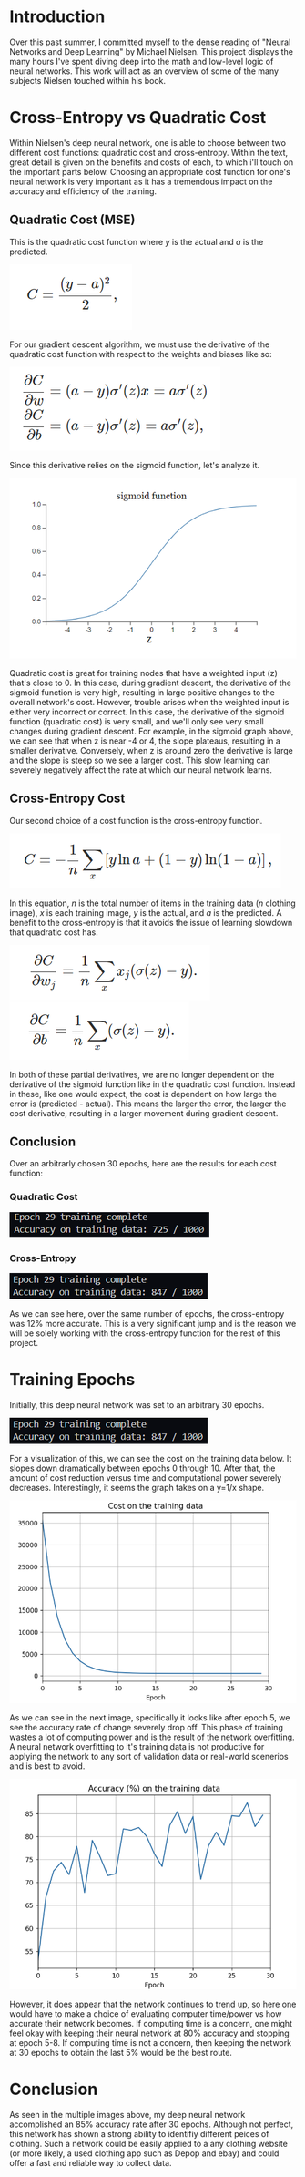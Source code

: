 # Introduction

Over this past summer, I committed myself to the dense reading of "Neural Networks and Deep Learning" by Michael Nielsen. This project displays the many hours I've spent diving deep into the math and low-level logic of neural networks. This work will act as an overview of some of the many subjects Nielsen touched within his book.

# Cross-Entropy vs Quadratic Cost
Within Nielsen's deep neural network, one is able to choose between two different cost functions: quadratic cost and cross-entropy. Within the text, great detail is given on the benefits and costs of each, to which i'll touch on the important parts below. Choosing an appropriate cost function for one's neural network is very important as it has a tremendous impact on the accuracy and efficiency of the training.

## Quadratic Cost (MSE)
This is the quadratic cost function where *y* is the actual and *a* is the predicted.

![](img/quadratic/qc-equation.png)

For our gradient descent algorithm, we must use the derivative of the quadratic cost function with respect to the weights and biases like so:

![](img/quadratic/qc-derivatives.png)

Since this derivative relies on the sigmoid function, let's analyze it.

![](img/quadratic/sigmoid_function.png)

Quadratic cost is great for training nodes that have a weighted input (z) that's close to 0. In this case, during gradient descent, the derivative of the sigmoid function is very high, resulting in large positive changes to the overall network's cost. However, trouble arises when the weighted input is either very incorrect or correct. In this case, the derivative of the sigmoid function (quadratic cost) is very small, and we'll only see very small changes during gradient descent. For example, in the sigmoid graph above, we can see that when z is near -4 or 4, the slope plateaus, resulting in a smaller derivative. Conversely, when z is around zero the derivative is large and the slope is steep so we see a larger cost. This slow learning can severely negatively affect the rate at which our neural network learns.

## Cross-Entropy Cost
Our second choice of a cost function is the cross-entropy function.

![](img/cross_entropy/ce-eq.png)

In this equation, *n* is the total number of items in the training data (*n* clothing image), *x* is each training image, *y* is the actual, and *a* is the predicted. A benefit to the cross-entropy is that it avoids the issue of learning slowdown that quadratic cost has.

![](img/cross_entropy/ce-deriv1.png)
![](img/cross_entropy/ce-deriv2.png)

In both of these partial derivatives, we are no longer dependent on the derivative of the sigmoid function like in the quadratic cost function. Instead in these, like one would expect, the cost is dependent on how large the error is (predicted - actual). This means the larger the error, the larger the cost derivative, resulting in a larger movement during gradient descent.

## Conclusion
Over an arbitrarly chosen 30 epochs, here are the results for each cost function:
### Quadratic Cost
![](img/quadratic/qc_netResult.png)

### Cross-Entropy
![](img/cross_entropy/epoch29_output.png)

As we can see here, over the same number of epochs, the cross-entropy was 12% more accurate. This is a very significant jump and is the reason we will be solely working with the cross-entropy function for the rest of this project.

# Training Epochs
Initially, this deep neural network was set to an arbitrary 30 epochs. 

![](img/cross_entropy/epoch29_output.png)

<!-- ctrl + shift + v for markdown preview 
talk about sigmoid vs cross entropy cost
talk about lambda affects and targeting small weights
-->

For a visualization of this, we can see the cost on the training data below. It slopes down dramatically between epochs 0 through 10. After that, the amount of cost reduction versus time and computational power severely decreases. Interestingly, it seems the graph takes on a y=1/x shape.

![](img/cross_entropy/cost_on_training_data.png)

As we can see in the next image, specifically it looks like after epoch 5, we see the accuracy rate of change severely drop off. This phase of training wastes a lot of computing power and is the result of the network overfitting. A neural network overfitting to it's training data is not productive for applying the network to any sort of validation data or real-world scenerios and is best to avoid.

![](img/cross_entropy/Accuracy_training_data.png)

However, it does appear that the network continues to trend up, so here one would have to make a choice of evaluating computer time/power vs how accurate their network becomes. If computing time is a concern, one might feel okay with keeping their neural network at 80% accuracy and stopping at epoch 5-8. If computing time is not a concern, then keeping the network at 30 epochs to obtain the last 5% would be the best route.

# Conclusion
As seen in the multiple images above, my deep neural network accomplished an 85% accuracy rate after 30 epochs. Although not perfect, this network has shown a strong ability to identifiy different peices of clothing. Such a network could be easily applied to a any clothing website (or more likely, a used clothing app such as Depop and ebay) and could offer a fast and reliable way to collect data.